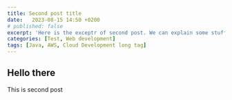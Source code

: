 ```yaml
---
title: Second post title
date:   2023-08-15 14:50 +0200
# published: false
excerpt: 'Here is the exceptr of second post. We can explain some stuff in here and see what happens'
categories: [Test, Web development]
tags: [Java, AWS, Cloud Development long tag]
---
```


## Hello there

This is second post


